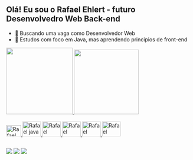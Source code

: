## Olá! Eu sou o Rafael Ehlert - futuro Desenvolvedro Web Back-end

- 🔭 Buscando uma vaga como Desenvolvedor Web
- 🌱 Estudos com foco em Java, mas aprendendo principios de front-end

<div>
    <a href="https://github.com/codehunter6667">
    <img height="180em" src="https://github-readme-stats.vercel.app/api?username=codehunter6667&show_icons=true&theme=dracula&include_all_commits=true&count_private=true"/>
      <img height="175em" src="https://github-readme-stats.vercel.app/api/top-langs/?username=codehunter6667&layout=compact&langs_count=10&theme=dracula"/>
</div>

<div styl="display: inline_block"><br>
    <img allign="center" alt="Rafael csharp" height="30" width= "40" src="https://cdn.jsdelivr.net/gh/devicons/devicon/icons/csharp/csharp-original.svg" />
<img allign="center" alt="Rafael java" height="40" width= "50" src="https://cdn.jsdelivr.net/gh/devicons/devicon/icons/java/java-original-wordmark.svg" />
<img allign="center" alt="Rafael spring" height="40" width= "50" src="https://cdn.jsdelivr.net/gh/devicons/devicon/icons/spring/spring-original-wordmark.svg" />
<img allign="center" alt="Rafael mysql" height="40" width= "50" src="https://cdn.jsdelivr.net/gh/devicons/devicon/icons/mysql/mysql-original-wordmark.svg" />
<img allign="center" alt="Rafael postgres" height="40" width= "50" src="https://cdn.jsdelivr.net/gh/devicons/devicon/icons/postgresql/postgresql-original-wordmark.svg" />
<img allign="center" alt="Rafael sqlserver" height="40" width= "50" src="https://cdn.jsdelivr.net/gh/devicons/devicon/icons/microsoftsqlserver/microsoftsqlserver-plain-wordmark.svg" />
</div>

##

<div> 
  <a href="https://www.instagram.com/rafa.ehlert96/" target="_blank"><img src="https://img.shields.io/badge/-Instagram-%23E4405F?style=for-the-badge&logo=instagram&logoColor=white" target="_blank"></a>
  <a href = "mailto:ra.faehlert@gmail.com"><img src="https://img.shields.io/badge/-Gmail-%23333?style=for-the-badge&logo=gmail&logoColor=white" target="_blank"></a>
  <a href="https://www.linkedin.com/in/rafaelehlert/" target="_blank"><img src="https://img.shields.io/badge/-LinkedIn-%230077B5?style=for-the-badge&logo=linkedin&logoColor=white" target="_blank"></a> 
  
</div>
